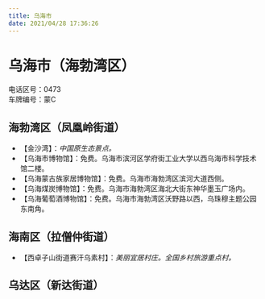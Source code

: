 ```yaml
---
title: 乌海市  
date: 2021/04/28 17:36:26  
---
```

  
# 乌海市（海勃湾区）  
电话区号：0473  
车牌编号：蒙C  

## 海勃湾区（凤凰岭街道）  
* 【金沙湾】：*中国原生态景点。*  
* 【乌海市博物馆】：免费。乌海市滨河区学府街工业大学以西乌海市科学技术馆二楼。  
* 【乌海蒙古族家居博物馆】：免费。乌海市海勃湾区滨河大道西侧。  
* 【乌海煤炭博物馆】：免费。乌海市海勃湾区海北大街东神华墨玉广场内。  
* 【乌海葡萄酒博物馆】：免费。乌海市海勃湾区沃野路以西，乌珠穆主题公园东南角。  

## 海南区（拉僧仲街道）  
* 【西卓子山街道赛汗乌素村】：*美丽宜居村庄。全国乡村旅游重点村。*  

## 乌达区（新达街道）  
